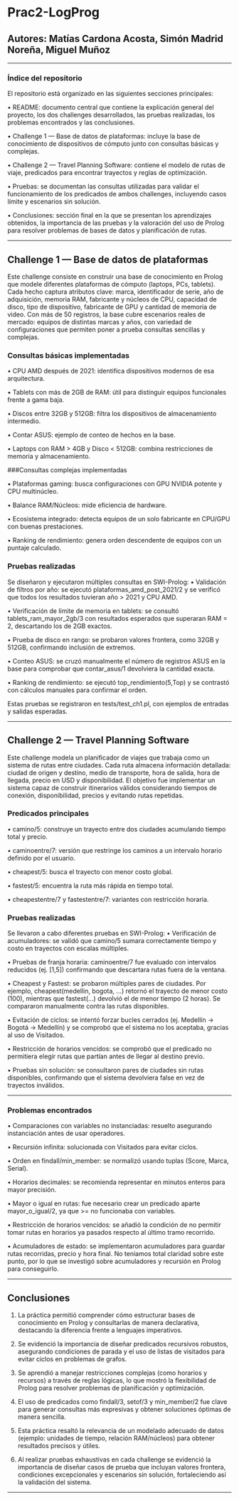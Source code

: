 # Prac2-LogProg
## Autores: Matías Cardona Acosta, Simón Madrid Noreña, Miguel Muñoz
________________________________________
### Índice del repositorio
El repositorio está organizado en las siguientes secciones principales:

•	README: documento central que contiene la explicación general del proyecto, los dos challenges desarrollados, las pruebas realizadas, los problemas encontrados y las conclusiones.

•	Challenge 1 — Base de datos de plataformas: incluye la base de conocimiento de dispositivos de cómputo junto con consultas básicas y complejas.

•	Challenge 2 — Travel Planning Software: contiene el modelo de rutas de viaje, predicados para encontrar trayectos y reglas de optimización.

•	Pruebas: se documentan las consultas utilizadas para validar el funcionamiento de los predicados de ambos challenges, incluyendo casos límite y escenarios sin solución.

•	Conclusiones: sección final en la que se presentan los aprendizajes obtenidos, la importancia de las pruebas y la valoración del uso de Prolog para resolver problemas de bases de datos y planificación de rutas.

________________________________________
## Challenge 1 — Base de datos de plataformas
Este challenge consiste en construir una base de conocimiento en Prolog que modele diferentes plataformas de cómputo (laptops, PCs, tablets). Cada hecho captura atributos clave: marca, identificador de serie, año de adquisición, memoria RAM, fabricante y núcleos de CPU, capacidad de disco, tipo de dispositivo, fabricante de GPU y cantidad de memoria de video.
Con más de 50 registros, la base cubre escenarios reales de mercado: equipos de distintas marcas y años, con variedad de configuraciones que permiten poner a prueba consultas sencillas y complejas.
### Consultas básicas implementadas
•	CPU AMD después de 2021: identifica dispositivos modernos de esa arquitectura.

•	Tablets con más de 2GB de RAM: útil para distinguir equipos funcionales frente a gama baja.

•	Discos entre 32GB y 512GB: filtra los dispositivos de almacenamiento intermedio.

•	Contar ASUS: ejemplo de conteo de hechos en la base.

•	Laptops con RAM > 4GB y Disco < 512GB: combina restricciones de memoria y almacenamiento.

###Consultas complejas implementadas

•	Plataformas gaming: busca configuraciones con GPU NVIDIA potente y CPU multinúcleo.

•	Balance RAM/Núcleos: mide eficiencia de hardware.

•	Ecosistema integrado: detecta equipos de un solo fabricante en CPU/GPU con buenas prestaciones.

•	Ranking de rendimiento: genera orden descendente de equipos con un puntaje calculado.

### Pruebas realizadas

Se diseñaron y ejecutaron múltiples consultas en SWI-Prolog:
•	Validación de filtros por año: se ejecutó plataformas_amd_post_2021/2 y se verificó que todos los resultados tuvieran año > 2021 y CPU AMD.

•	Verificación de límite de memoria en tablets: se consultó tablets_ram_mayor_2gb/3 con resultados esperados que superaran RAM = 2, descartando los de 2GB exactos.

•	Prueba de disco en rango: se probaron valores frontera, como 32GB y 512GB, confirmando inclusión de extremos.

•	Conteo ASUS: se cruzó manualmente el número de registros ASUS en la base para comprobar que contar_asus/1 devolviera la cantidad exacta.

•	Ranking de rendimiento: se ejecutó top_rendimiento(5,Top) y se contrastó con cálculos manuales para confirmar el orden.

Estas pruebas se registraron en tests/test_ch1.pl, con ejemplos de entradas y salidas esperadas.
________________________________________
## Challenge 2 — Travel Planning Software
Este challenge modela un planificador de viajes que trabaja como un sistema de rutas entre ciudades. Cada ruta almacena información detallada: ciudad de origen y destino, medio de transporte, hora de salida, hora de llegada, precio en USD y disponibilidad.
El objetivo fue implementar un sistema capaz de construir itinerarios válidos considerando tiempos de conexión, disponibilidad, precios y evitando rutas repetidas.
### Predicados principales
•	camino/5: construye un trayecto entre dos ciudades acumulando tiempo total y precio.

•	caminoentre/7: versión que restringe los caminos a un intervalo horario definido por el usuario.

•	cheapest/5: busca el trayecto con menor costo global.

•	fastest/5: encuentra la ruta más rápida en tiempo total.

•	cheapestentre/7 y fastestentre/7: variantes con restricción horaria.

### Pruebas realizadas

Se llevaron a cabo diferentes pruebas en SWI-Prolog:
•	Verificación de acumuladores: se validó que camino/5 sumara correctamente tiempo y costo en trayectos con escalas múltiples.

•	Pruebas de franja horaria: caminoentre/7 fue evaluado con intervalos reducidos (ej. [1,5]) confirmando que descartara rutas fuera de la ventana.

•	Cheapest y Fastest: se probaron múltiples pares de ciudades. Por ejemplo, cheapest(medellin, bogota, ...) retornó el trayecto de menor costo (100), mientras que fastest(...) devolvió el de menor tiempo (2 horas). Se compararon manualmente contra las rutas disponibles.

•	Evitación de ciclos: se intentó forzar bucles cerrados (ej. Medellín → Bogotá → Medellín) y se comprobó que el sistema no los aceptaba, gracias al uso de Visitados.

•	Restricción de horarios vencidos: se comprobó que el predicado no permitiera elegir rutas que partían antes de llegar al destino previo.

•	Pruebas sin solución: se consultaron pares de ciudades sin rutas disponibles, confirmando que el sistema devolviera false en vez de trayectos inválidos.

________________________________________
### Problemas encontrados
•	Comparaciones con variables no instanciadas: resuelto asegurando instanciación antes de usar operadores.

•	Recursión infinita: solucionada con Visitados para evitar ciclos.

•	Orden en findall/min_member: se normalizó usando tuplas (Score, Marca, Serial).

•	Horarios decimales: se recomienda representar en minutos enteros para mayor precisión.

•	Mayor o igual en rutas: fue necesario crear un predicado aparte mayor_o_igual/2, ya que >= no funcionaba con variables.

•	Restricción de horarios vencidos: se añadió la condición de no permitir tomar rutas en horarios ya pasados respecto al último tramo recorrido.

•	Acumuladores de estado: se implementaron acumuladores para guardar rutas recorridas, precio y hora final. No teníamos total claridad sobre este punto, por lo que se investigó sobre acumuladores y recursión en Prolog para conseguirlo.

________________________________________
## Conclusiones
1.	La práctica permitió comprender cómo estructurar bases de conocimiento en Prolog y consultarlas de manera declarativa, destacando la diferencia frente a lenguajes imperativos.
   
2.	Se evidenció la importancia de diseñar predicados recursivos robustos, asegurando condiciones de parada y el uso de listas de visitados para evitar ciclos en problemas de grafos.
	
3.	Se aprendió a manejar restricciones complejas (como horarios y recursos) a través de reglas lógicas, lo que mostró la flexibilidad de Prolog para resolver problemas de planificación
   y optimización.
  	
4.	El uso de predicados como findall/3, setof/3 y min_member/2 fue clave para generar consultas más expresivas y obtener soluciones óptimas de manera sencilla.
   
5.	Esta práctica resaltó la relevancia de un modelado adecuado de datos (ejemplo: unidades de tiempo, relación RAM/núcleos) para obtener resultados precisos y útiles.
  
6.	Al realizar pruebas exhaustivas en cada challenge se evidenció la importancia de diseñar casos de prueba que incluyan valores frontera, condiciones excepcionales y escenarios sin solución, fortaleciendo así la validación del sistema.
________________________________________


